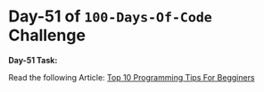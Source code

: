 # Day-51 of `100-Days-Of-Code` Challenge

**Day-51 Task:**

Read the following Article:
[Top 10 Programming Tips For Begginers](https://www.geeksforgeeks.org/programming-tips-for-beginners/)